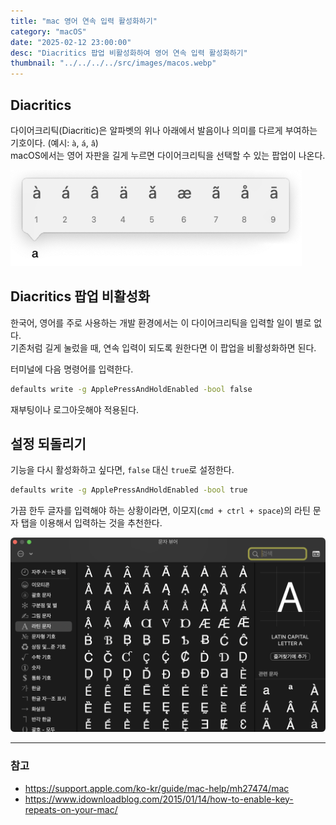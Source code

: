 ```yaml
---
title: "mac 영어 연속 입력 활성화하기"
category: "macOS"
date: "2025-02-12 23:00:00"
desc: "Diacritics 팝업 비활성화하여 영어 연속 입력 활성화하기"
thumbnail: "../../../../src/images/macos.webp"
---
```


## Diacritics

다이어크리틱(Diacritic)은 알파벳의 위나 아래에서 발음이나 의미를 다르게 부여하는 기호이다. (예시: `à`, `á`, `â`)<br>
macOS에서는 영어 자판을 길게 누르면 다이어크리틱을 선택할 수 있는 팝업이 나온다.

![diacritics.png](diacritics.png)

## Diacritics 팝업 비활성화

한국어, 영어를 주로 사용하는 개발 환경에서는 이 다이어크리틱을 입력할 일이 별로 없다.<br>
기존처럼 길게 눌렀을 때, 연속 입력이 되도록 원한다면 이 팝업을 비활성화하면 된다.

터미널에 다음 명령어를 입력한다.

```bash
defaults write -g ApplePressAndHoldEnabled -bool false
```

재부팅이나 로그아웃해야 적용된다.

## 설정 되돌리기

기능을 다시 활성화하고 싶다면, `false` 대신 `true`로 설정한다.

```bash
defaults write -g ApplePressAndHoldEnabled -bool true
```

가끔 한두 글자를 입력해야 하는 상황이라면, 이모지(`cmd + ctrl + space`)의 라틴 문자 탭을 이용해서 입력하는 것을 추천한다.

![emoji.png](emoji.png)

---

### 참고

- https://support.apple.com/ko-kr/guide/mac-help/mh27474/mac
- https://www.idownloadblog.com/2015/01/14/how-to-enable-key-repeats-on-your-mac/

